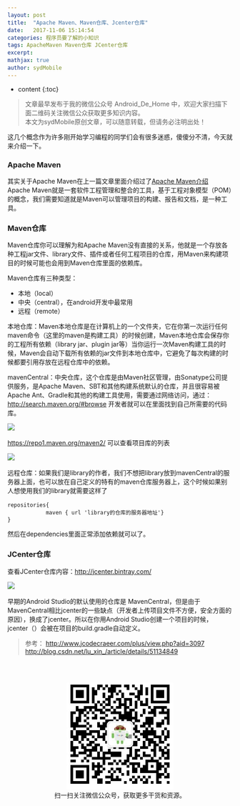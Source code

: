 ```yaml
---
layout: post
title:  "Apache Maven、Maven仓库、Jcenter仓库"
date:   2017-11-06 15:14:54
categories: 程序员要了解的小知识
tags: ApacheMaven Maven仓库 JCenter仓库
excerpt: 
mathjax: true
author: sydMobile
---
```

* content
{:toc}








>文章最早发布于我的微信公众号  Android_De_Home 中，欢迎大家扫描下面二维码关注微信公众获取更多知识内容。      
>本文为sydMobile原创文章，可以随意转载，但请务必注明出处！

这几个概念作为许多刚开始学习编程的同学们会有很多迷惑，傻傻分不清，今天就来介绍一下。   
### Apache Maven
其实关于Apache Maven在上一篇文章里面介绍过了[Apache Maven介绍](http://blog.csdn.net/sydMobile/article/details/78458704)   
Apache Maven就是一套软件工程管理和整合的工具，基于工程对象模型（POM）的概念，我们需要知道就是Maven可以管理项目的构建、报告和文档，是一种工具。

### Maven仓库
Maven仓库你可以理解为和Apache Maven没有直接的关系，他就是一个存放各种工程jar文件、library文件、插件或者任何工程项目的仓库，用Maven来构建项目的时候可能也会用到Maven仓库里面的依赖库。    

Maven仓库有三种类型：   

- 本地（local）  
- 中央（central），在android开发中最常用
- 远程（remote）

本地仓库：Maven本地仓库是在计算机上的一个文件夹，它在你第一次运行任何maven命令（这里的maven是构建工具）的时候创建，Maven本地仓库会保存你的工程所有依赖（library jar、plugin jar等）当你运行一次Maven构建工具的时候，Maven会自动下载所有依赖的jar文件到本地仓库中，它避免了每次构建的时候都要引用存放在远程仓库中的依赖。   

mavenCentral：中央仓库，这个仓库是由Maven社区管理，由Sonatype公司提供服务，是Apache Maven、SBT和其他构建系统默认的仓库，并且很容易被Apache Ant、Gradle和其他的构建工具使用，需要通过网络访问，通过：http://search.maven.org/#browse 开发者就可以在里面找到自己所需要的代码库。

![](http://img.blog.csdn.net/20171106174426324?watermark/2/text/aHR0cDovL2Jsb2cuY3Nkbi5uZXQvc3lkTW9iaWxl/font/5a6L5L2T/fontsize/400/fill/I0JBQkFCMA==/dissolve/70/gravity/SouthEast)

 https://repo1.maven.org/maven2/ 可以查看项目库的列表

![](http://img.blog.csdn.net/20171106174539903?watermark/2/text/aHR0cDovL2Jsb2cuY3Nkbi5uZXQvc3lkTW9iaWxl/font/5a6L5L2T/fontsize/400/fill/I0JBQkFCMA==/dissolve/70/gravity/SouthEast)

远程仓库：如果我们是library的作者，我们不想把library放到mavenCentral的服务器上面，也可以放在自己定义的特有的maven仓库服务器上，这个时候如果别人想使用我们的library就需要这样了

```
repositories{
            maven { url 'library的仓库的服务器地址'}
}
```
然后在dependencies里面正常添加依赖就可以了。  

### JCenter仓库
查看JCenter仓库内容：http://jcenter.bintray.com/   

![](http://img.blog.csdn.net/20171106174935376?watermark/2/text/aHR0cDovL2Jsb2cuY3Nkbi5uZXQvc3lkTW9iaWxl/font/5a6L5L2T/fontsize/400/fill/I0JBQkFCMA==/dissolve/70/gravity/SouthEast)


早期的Android Studio的默认使用的仓库是 MavenCentral，但是由于MavenCentral相比jcenter的一些缺点（开发者上传项目文件不方便，安全方面的原因），换成了jcenter。所以在你用Android Studio创建一个项目的时候， jcenter（）会被在项目的build.gradle自动定义。  

> 参考：
> http://www.jcodecraeer.com/plus/view.php?aid=3097
>  http://blog.csdn.net/lu_xin_/article/details/51134849

<br />
<br />
<p align="center">
<img alt="AndroidInterviewQuestions" src="https://raw.githubusercontent.com/sydmobile/sydmobile.github.io/master/pic/myqr.png"><br />
  扫一扫关注微信公众号，获取更多干货和资源。
</p>
